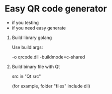 # Easy QR code generator
- if you testing
- if you need easy generate


1. Build library golang

	Use build args:

	-o qrcode.dll -buildmode=c-shared

2. Build binary file with Qt

	src in "Qt src"
	
	(for example, folder "files" include dll) 
